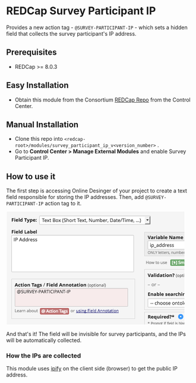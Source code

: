 # REDCap Survey Participant IP
Provides a new action tag - `@SURVEY-PARTICIPANT-IP` - which sets a hidden field that collects the survey participant's IP address.

## Prerequisites
- REDCap >= 8.0.3

## Easy Installation
- Obtain this module from the Consortium [REDCap Repo](https://redcap.vanderbilt.edu/consortium/modules/index.php) from the Control Center.

## Manual Installation
- Clone this repo into `<redcap-root>/modules/survey_participant_ip_v<version_number>` .
- Go to **Control Center > Manage External Modules** and enable Survey Participant IP.

## How to use it
The first step is accessing Online Desinger of your project to create a text field responsible for storing the IP addresses. Then, add `@SURVEY-PARTICIPANT-IP` action tag to it.

![Action tag setup](img/field_annotation.png)

And that's it! The field will be invisible for survey participants, and the IPs will be automatically collected.

### How the IPs are collected
This module uses [ipify](https://www.ipify.org/) on the client side (browser) to get the public IP address.
